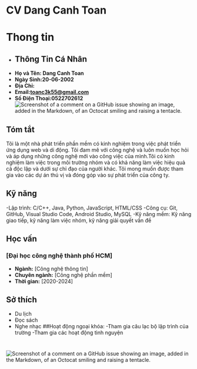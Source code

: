 
# CV Dang Canh Toan
# Thong tin
- ## Thông Tin Cá Nhân
- **Họ và Tên: Dang Canh Toan**
- **Ngày Sinh:20-06-2002**
- **Địa Chỉ:**
- **Email:toanc3k55@gmail.com**
- **Số Điện Thoại:0522702612** 
![Screenshot of a comment on a GitHub issue showing an image, added in the Markdown, of an Octocat smiling and raising a tentacle.](https://i.pinimg.com/564x/32/76/ca/3276ca49f8b252d4e1ef1167f5753110.jpg)   
## Tóm tắt
Tôi là một nhà phát triển phần mềm có kinh nghiệm trong việc phát triển ứng dụng web và di động. Tôi đam mê với công nghệ và luôn muốn học hỏi và áp dụng những công nghệ mới vào công việc của mình.Tôi có kinh nghiệm làm việc trong môi trường nhóm và có khả năng làm việc hiệu quả cả độc lập và dưới sự chỉ đạo của người khác. Tôi mong muốn được tham gia vào các dự án thú vị và đóng góp vào sự phát triển của công ty.

## Kỹ năng
-Lập trình: C/C++, Java, Python, JavaScript, HTML/CSS
-Công cụ: Git, GitHub, Visual Studio Code, Android Studio, MySQL
-Kỹ năng mềm: Kỹ năng giao tiếp, kỹ năng làm việc nhóm, kỹ năng giải quyết vấn đề

## Học vấn
### [Đại học công nghệ thành phố HCM]
- **Ngành:** [Công nghệ thông tin]
- **Chuyên ngành:** [Công nghệ phần mềm]
- **Thời gian:** [2020-2024]
## Sở thích
- Du lịch
- Đọc sách 
- Nghe nhạc
##Hoạt động ngoại khóa:
-Tham gia câu lạc bộ lập trình của trường
-Tham gia các hoạt động tình nguyện
#
![Screenshot of a comment on a GitHub issue showing an image, added in the Markdown, of an Octocat smiling and raising a tentacle.](https://i.pinimg.com/564x/b4/23/cf/b423cfc87f88e915c5b26adbf13737c2.jpg)
